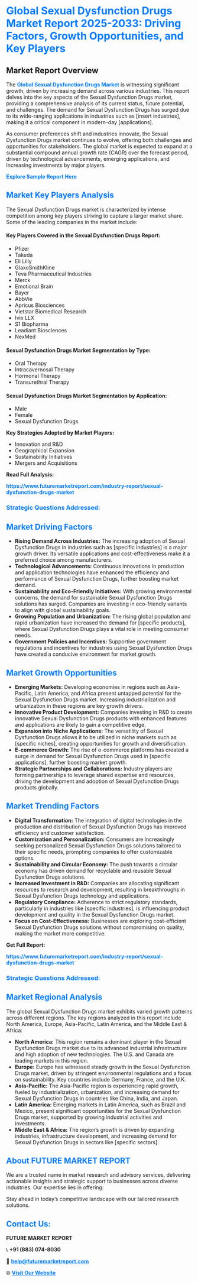 <h1 style="color: #007BFF;">Global Sexual Dysfunction Drugs Market Report 2025-2033: Driving Factors, Growth Opportunities, and Key Players</h1>

<section id="overview">
<h2>Market Report Overview</h2>
<p>The <a href="https://www.futuremarketreport.com/industry-report/sexual-dysfunction-drugs-market" style="color: #007BFF; text-decoration: none;"><strong>Global Sexual Dysfunction Drugs Market</strong></a> is witnessing significant growth, driven by increasing demand across various industries. This report delves into the key aspects of the Sexual Dysfunction Drugs market, providing a comprehensive analysis of its current status, future potential, and challenges. The demand for Sexual Dysfunction Drugs has surged due to its wide-ranging applications in industries such as [insert industries], making it a critical component in modern-day [applications].</p>
<p>As consumer preferences shift and industries innovate, the Sexual Dysfunction Drugs market continues to evolve, offering both challenges and opportunities for stakeholders. The global market is expected to expand at a substantial compound annual growth rate (CAGR) over the forecast period, driven by technological advancements, emerging applications, and increasing investments by major players.</p>
</section>

<section id="overview">
<p><a href="https://www.futuremarketreport.com/request-sample/reportId=125681" style="color: #007BFF; text-decoration: none;"><strong>Explore Sample Report Here</strong></a></p>
</section>

<section id="key-players">
<h2 style="color: #007BFF;">Market Key Players Analysis</h2>
<p>The Sexual Dysfunction Drugs market is characterized by intense competition among key players striving to capture a larger market share. Some of the leading companies in the market include:</p>
<h4>Key Players Covered in the Sexual Dysfunction Drugs Report:</h4>
<ul><li>Pfizer</li><li>Takeda</li><li>Eli Lilly</li><li>GlaxoSmithKline</li><li>Teva Pharmaceutical Industries</li><li>Merck</li><li>Emotional Brain</li><li>Bayer</li><li>AbbVie</li><li>Apricus Biosciences</li><li>Vietstar Biomedical Research</li><li>Ivix LLX</li><li>S1 Biopharma</li><li>Leadiant Biosciences</li><li>NexMed</li></ul>
<h4>Sexual Dysfunction Drugs Market Segmentation by Type:</h4>
<ul><li>Oral Therapy</li><li>Intracavernosal Therapy</li><li>Hormonal Therapy</li><li>Transurethral Therapy</li></ul>

<h4>Sexual Dysfunction Drugs Market Segmentation by Application:</h4>
<ul><li>Male</li><li>Female</li><li>Sexual Dysfunction Drugs</li></ul>
<p><strong>Key Strategies Adopted by Market Players:</strong></p>
<ul>
<li>Innovation and R&D</li>
<li>Geographical Expansion</li>
<li>Sustainability Initiatives</li>
<li>Mergers and Acquisitions</li>
</ul>
</section>

<section>
<p><strong>Read Full Analysis: </strong></p><a href="https://www.futuremarketreport.com/industry-report/sexual-dysfunction-drugs-market" style="color: #007BFF; text-decoration: none;"><strong>https://www.futuremarketreport.com/industry-report/sexual-dysfunction-drugs-market</strong></a>
<h3 style="color: #007BFF;">Strategic Questions Addressed:</h3>
</section>

<section id="driving-factors">
<h2 style="color: #007BFF;">Market Driving Factors</h2>
<ul>
<li><strong>Rising Demand Across Industries:</strong> The increasing adoption of Sexual Dysfunction Drugs in industries such as [specific industries] is a major growth driver. Its versatile applications and cost-effectiveness make it a preferred choice among manufacturers.</li>
<li><strong>Technological Advancements:</strong> Continuous innovations in production and application technologies have enhanced the efficiency and performance of Sexual Dysfunction Drugs, further boosting market demand.</li>
<li><strong>Sustainability and Eco-Friendly Initiatives:</strong> With growing environmental concerns, the demand for sustainable Sexual Dysfunction Drugs solutions has surged. Companies are investing in eco-friendly variants to align with global sustainability goals.</li>
<li><strong>Growing Population and Urbanization:</strong> The rising global population and rapid urbanization have increased the demand for [specific products], where Sexual Dysfunction Drugs plays a vital role in meeting consumer needs.</li>
<li><strong>Government Policies and Incentives:</strong> Supportive government regulations and incentives for industries using Sexual Dysfunction Drugs have created a conducive environment for market growth.</li>
</ul>
</section>

<section id="growth-opportunities">
<h2 style="color: #007BFF;">Market Growth Opportunities</h2>
<ul>
<li><strong>Emerging Markets:</strong> Developing economies in regions such as Asia-Pacific, Latin America, and Africa present untapped potential for the Sexual Dysfunction Drugs market. Increasing industrialization and urbanization in these regions are key growth drivers.</li>
<li><strong>Innovative Product Development:</strong> Companies investing in R&D to create innovative Sexual Dysfunction Drugs products with enhanced features and applications are likely to gain a competitive edge.</li>
<li><strong>Expansion into Niche Applications:</strong> The versatility of Sexual Dysfunction Drugs allows it to be utilized in niche markets such as [specific niches], creating opportunities for growth and diversification.</li>
<li><strong>E-commerce Growth:</strong> The rise of e-commerce platforms has created a surge in demand for Sexual Dysfunction Drugs used in [specific applications], further boosting market growth.</li>
<li><strong>Strategic Partnerships and Collaborations:</strong> Industry players are forming partnerships to leverage shared expertise and resources, driving the development and adoption of Sexual Dysfunction Drugs products globally.</li>
</ul>
</section>

<section id="trending-factors">
<h2 style="color: #007BFF;">Market Trending Factors</h2>
<ul>
<li><strong>Digital Transformation:</strong> The integration of digital technologies in the production and distribution of Sexual Dysfunction Drugs has improved efficiency and customer satisfaction.</li>
<li><strong>Customization and Personalization:</strong> Consumers are increasingly seeking personalized Sexual Dysfunction Drugs solutions tailored to their specific needs, prompting companies to offer customizable options.</li>
<li><strong>Sustainability and Circular Economy:</strong> The push towards a circular economy has driven demand for recyclable and reusable Sexual Dysfunction Drugs solutions.</li>
<li><strong>Increased Investment in R&D:</strong> Companies are allocating significant resources to research and development, resulting in breakthroughs in Sexual Dysfunction Drugs technology and applications.</li>
<li><strong>Regulatory Compliance:</strong> Adherence to strict regulatory standards, particularly in industries like [specific industries], is influencing product development and quality in the Sexual Dysfunction Drugs market.</li>
<li><strong>Focus on Cost-Effectiveness:</strong> Businesses are exploring cost-efficient Sexual Dysfunction Drugs solutions without compromising on quality, making the market more competitive.</li>
</ul>
</section>

<section>
<p><strong>Get Full Report: </strong></p><a href="https://www.futuremarketreport.com/industry-report/sexual-dysfunction-drugs-market" style="color: #007BFF; text-decoration: none;"><strong>https://www.futuremarketreport.com/industry-report/sexual-dysfunction-drugs-market</strong></a>
<h3 style="color: #007BFF;">Strategic Questions Addressed:</h3>
</section>


<section id="regional-analysis">
<h2 style="color: #007BFF;">Market Regional Analysis</h2>
<p>The global Sexual Dysfunction Drugs market exhibits varied growth patterns across different regions. The key regions analyzed in this report include North America, Europe, Asia-Pacific, Latin America, and the Middle East & Africa:</p>
<ul>
<li><strong>North America:</strong> This region remains a dominant player in the Sexual Dysfunction Drugs market due to its advanced industrial infrastructure and high adoption of new technologies. The U.S. and Canada are leading markets in this region.</li>
<li><strong>Europe:</strong> Europe has witnessed steady growth in the Sexual Dysfunction Drugs market, driven by stringent environmental regulations and a focus on sustainability. Key countries include Germany, France, and the U.K.</li>
<li><strong>Asia-Pacific:</strong> The Asia-Pacific region is experiencing rapid growth, fueled by industrialization, urbanization, and increasing demand for Sexual Dysfunction Drugs in countries like China, India, and Japan.</li>
<li><strong>Latin America:</strong> Emerging markets in Latin America, such as Brazil and Mexico, present significant opportunities for the Sexual Dysfunction Drugs market, supported by growing industrial activities and investments.</li>
<li><strong>Middle East & Africa:</strong> The region’s growth is driven by expanding industries, infrastructure development, and increasing demand for Sexual Dysfunction Drugs in sectors like [specific sectors].</li>
</ul>
</section>

<footer>
<h2 style="color: #007BFF;">About FUTURE MARKET REPORT</h2>
<p>We are a trusted name in market research and advisory services, delivering actionable insights and strategic support to businesses across diverse industries. Our expertise lies in offering:</p>

<p>Stay ahead in today’s competitive landscape with our tailored research solutions.</p>

<h2 style="color: #007BFF;">Contact Us:</h2>
<p><strong>FUTURE MARKET REPORT</strong></p>
<p>📞 <strong>+91 (883) 074-8030</strong></p>
<p>📧 <strong><a href="mailto:help@futuremarketreport.com" style="color: #007BFF;">help@futuremarketreport.com</a></strong></p>
<p>🌐 <strong><a href="https://www.futuremarketreport.com/" style="color: #007BFF;">Visit Our Website</a></strong></p>
</footer>